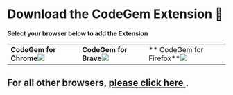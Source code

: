 # Download the CodeGem Extension 🚀

**Select your browser below to add the Extension**

|                                                                                                                                                                                                                |                                                                                                                                                                                        |                                                                                                                                                                                              |
| -------------------------------------------------------------------------------------------------------------------------------------------------------------------------------------------------------------- | -------------------------------------------------------------------------------------------------------------------------------------------------------------------------------------- | -------------------------------------------------------------------------------------------------------------------------------------------------------------------------------------------- |
| **CodeGem for Chrome**[![](https://d15txwkj13xtvh.cloudfront.net/downloads.intercomcdn.com/i/o/640636987/36061fcd35e4f8fc32b4cf64/chrome.png)](https://chrome.google.com/webstore/detail/codegem/pfhioebnphdfimfcgebiphcplenkanho?hl=en) | **CodeGem for Brave**[![](https://d15txwkj13xtvh.cloudfront.net/downloads.intercomcdn.com/i/o/640637112/44875137fa100c17d254f53d/brave.png)](6770510-how-to-install-the-codegem-extension-on-brave-browser.html) |** CodeGem for Firefox**[![](https://d15txwkj13xtvh.cloudfront.net/downloads.intercomcdn.com/i/o/640637234/7e9f765fab3cf73af87fa8c8/firefox.png)](6278139-how-to-install-the-build-file-for-the-codegem-extension.html) |

## For all other browsers, [please click here ](6278139-how-to-install-the-build-file-for-the-codegem-extension.html).
